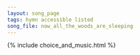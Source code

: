 ```yaml
---
layout: song_page
tags: hymn accessible listed
song_file: now_all_the_woods_are_sleeping
---
```


{% include choice_and_music.html %}
